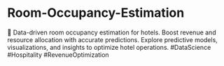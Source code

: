 # Room-Occupancy-Estimation
🏨 Data-driven room occupancy estimation for hotels. Boost revenue and resource allocation with accurate predictions. Explore predictive models, visualizations, and insights to optimize hotel operations. #DataScience #Hospitality #RevenueOptimization
